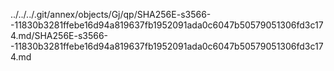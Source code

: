 ../../../.git/annex/objects/Gj/qp/SHA256E-s3566--11830b3281ffebe16d94a819637fb1952091ada0c6047b50579051306fd3c174.md/SHA256E-s3566--11830b3281ffebe16d94a819637fb1952091ada0c6047b50579051306fd3c174.md